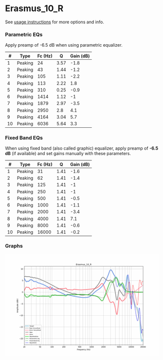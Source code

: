 # Erasmus_10_R
See [usage instructions](https://github.com/jaakkopasanen/AutoEq#usage) for more options and info.

### Parametric EQs
Apply preamp of -6.5 dB when using parametric equalizer.

|   # | Type    |   Fc (Hz) |    Q |   Gain (dB) |
|-----|---------|-----------|------|-------------|
|   1 | Peaking |        24 | 3.57 |        -1.8 |
|   2 | Peaking |        43 | 1.44 |        -1.2 |
|   3 | Peaking |       105 | 1.11 |        -2.2 |
|   4 | Peaking |       113 | 2.22 |         1.8 |
|   5 | Peaking |       310 | 0.25 |        -0.9 |
|   6 | Peaking |      1414 | 1.12 |        -1   |
|   7 | Peaking |      1879 | 2.97 |        -3.5 |
|   8 | Peaking |      2950 | 2.8  |         4.1 |
|   9 | Peaking |      4164 | 3.04 |         5.7 |
|  10 | Peaking |      6036 | 5.64 |         3.3 |

### Fixed Band EQs
When using fixed band (also called graphic) equalizer, apply preamp of **-6.5 dB** (if available) and set gains manually with these parameters.

|   # | Type    |   Fc (Hz) |    Q |   Gain (dB) |
|-----|---------|-----------|------|-------------|
|   1 | Peaking |        31 | 1.41 |        -1.6 |
|   2 | Peaking |        62 | 1.41 |        -1.4 |
|   3 | Peaking |       125 | 1.41 |        -1   |
|   4 | Peaking |       250 | 1.41 |        -1   |
|   5 | Peaking |       500 | 1.41 |        -0.5 |
|   6 | Peaking |      1000 | 1.41 |        -1.1 |
|   7 | Peaking |      2000 | 1.41 |        -3.4 |
|   8 | Peaking |      4000 | 1.41 |         7.1 |
|   9 | Peaking |      8000 | 1.41 |        -0.6 |
|  10 | Peaking |     16000 | 1.41 |        -0.2 |

### Graphs
![](./Erasmus_10_R.png)
